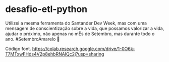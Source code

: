 # desafio-etl-python

Utilizei a mesma ferramenta do Santander Dev Week, mas com uma mensagem de conscientização sobre a vida, que possamos valorizar a vida, ajudar o próximo, não apenas no mÊs de Setembro, mas durante todo o ano.
#SetembroAmarelo 💛

Código font. 
https://colab.research.google.com/drive/1-0O6k-T7MTxwFHds4V2p8ehbRNAIQc2j?usp=sharing
